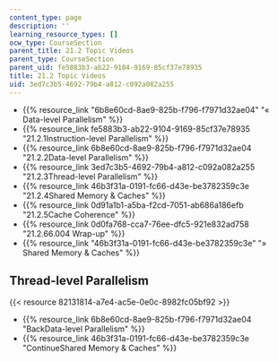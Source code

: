 ```yaml
---
content_type: page
description: ''
learning_resource_types: []
ocw_type: CourseSection
parent_title: 21.2 Topic Videos
parent_type: CourseSection
parent_uid: fe5883b3-ab22-9104-9169-85cf37e78935
title: 21.2 Topic Videos
uid: 3ed7c3b5-4692-79b4-a812-c092a082a255
---
```


*   {{% resource_link "6b8e60cd-8ae9-825b-f796-f7971d32ae04" "« Data-level Parallelism" %}}
*   {{% resource_link fe5883b3-ab22-9104-9169-85cf37e78935 "21.2.1Instruction-level Parallelism" %}}
*   {{% resource_link 6b8e60cd-8ae9-825b-f796-f7971d32ae04 "21.2.2Data-level Parallelism" %}}
*   {{% resource_link 3ed7c3b5-4692-79b4-a812-c092a082a255 "21.2.3Thread-level Parallelism" %}}
*   {{% resource_link 46b3f31a-0191-fc66-d43e-be3782359c3e "21.2.4Shared Memory & Caches" %}}
*   {{% resource_link 0d91a1b1-a5ba-f2cd-7051-ab686a186efb "21.2.5Cache Coherence" %}}
*   {{% resource_link 0d0fa768-cca7-76ee-dfc5-921e832ad758 "21.2.66.004 Wrap-up" %}}
*   {{% resource_link "46b3f31a-0191-fc66-d43e-be3782359c3e" "» Shared Memory & Caches" %}}

Thread-level Parallelism
------------------------

{{< resource 82131814-a7e4-ac5e-0e0c-8982fc05bf92 >}}

*   {{% resource_link 6b8e60cd-8ae9-825b-f796-f7971d32ae04 "BackData-level Parallelism" %}}
*   {{% resource_link 46b3f31a-0191-fc66-d43e-be3782359c3e "ContinueShared Memory & Caches" %}}